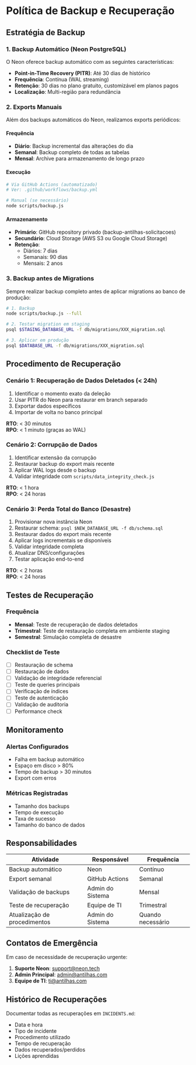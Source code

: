 # Política de Backup e Recuperação

## Estratégia de Backup

### 1. Backup Automático (Neon PostgreSQL)

O Neon oferece backup automático com as seguintes características:

- **Point-in-Time Recovery (PITR)**: Até 30 dias de histórico
- **Frequência**: Contínua (WAL streaming)
- **Retenção**: 30 dias no plano gratuito, customizável em planos pagos
- **Localização**: Multi-região para redundância

### 2. Exports Manuais

Além dos backups automáticos do Neon, realizamos exports periódicos:

#### Frequência
- **Diário**: Backup incremental das alterações do dia
- **Semanal**: Backup completo de todas as tabelas
- **Mensal**: Archive para armazenamento de longo prazo

#### Execução
```bash
# Via GitHub Actions (automatizado)
# Ver: .github/workflows/backup.yml

# Manual (se necessário)
node scripts/backup.js
```

#### Armazenamento
- **Primário**: GitHub repository privado (backup-antilhas-solicitacoes)
- **Secundário**: Cloud Storage (AWS S3 ou Google Cloud Storage)
- **Retenção**: 
  - Diários: 7 dias
  - Semanais: 90 dias
  - Mensais: 2 anos

### 3. Backup antes de Migrations

Sempre realizar backup completo antes de aplicar migrations ao banco de produção:

```bash
# 1. Backup
node scripts/backup.js --full

# 2. Testar migration em staging
psql $STAGING_DATABASE_URL -f db/migrations/XXX_migration.sql

# 3. Aplicar em produção
psql $DATABASE_URL -f db/migrations/XXX_migration.sql
```

## Procedimento de Recuperação

### Cenário 1: Recuperação de Dados Deletados (< 24h)

1. Identificar o momento exato da deleção
2. Usar PITR do Neon para restaurar em branch separado
3. Exportar dados específicos
4. Importar de volta no banco principal

**RTO**: < 30 minutos  
**RPO**: < 1 minuto (graças ao WAL)

### Cenário 2: Corrupção de Dados

1. Identificar extensão da corrupção
2. Restaurar backup do export mais recente
3. Aplicar WAL logs desde o backup
4. Validar integridade com `scripts/data_integrity_check.js`

**RTO**: < 1 hora  
**RPO**: < 24 horas

### Cenário 3: Perda Total do Banco (Desastre)

1. Provisionar nova instância Neon
2. Restaurar schema: `psql $NEW_DATABASE_URL -f db/schema.sql`
3. Restaurar dados do export mais recente
4. Aplicar logs incrementais se disponíveis
5. Validar integridade completa
6. Atualizar DNS/configurações
7. Testar aplicação end-to-end

**RTO**: < 2 horas  
**RPO**: < 24 horas

## Testes de Recuperação

### Frequência
- **Mensal**: Teste de recuperação de dados deletados
- **Trimestral**: Teste de restauração completa em ambiente staging
- **Semestral**: Simulação completa de desastre

### Checklist de Teste
- [ ] Restauração de schema
- [ ] Restauração de dados
- [ ] Validação de integridade referencial
- [ ] Teste de queries principais
- [ ] Verificação de índices
- [ ] Teste de autenticação
- [ ] Validação de auditoria
- [ ] Performance check

## Monitoramento

### Alertas Configurados
- Falha em backup automático
- Espaço em disco > 80%
- Tempo de backup > 30 minutos
- Export com erros

### Métricas Registradas
- Tamanho dos backups
- Tempo de execução
- Taxa de sucesso
- Tamanho do banco de dados

## Responsabilidades

| Atividade | Responsável | Frequência |
|-----------|-------------|------------|
| Backup automático | Neon | Contínuo |
| Export semanal | GitHub Actions | Semanal |
| Validação de backups | Admin do Sistema | Mensal |
| Teste de recuperação | Equipe de TI | Trimestral |
| Atualização de procedimentos | Admin do Sistema | Quando necessário |

## Contatos de Emergência

Em caso de necessidade de recuperação urgente:

1. **Suporte Neon**: support@neon.tech
2. **Admin Principal**: admin@antilhas.com
3. **Equipe de TI**: ti@antilhas.com

## Histórico de Recuperações

Documentar todas as recuperações em `INCIDENTS.md`:
- Data e hora
- Tipo de incidente
- Procedimento utilizado
- Tempo de recuperação
- Dados recuperados/perdidos
- Lições aprendidas

